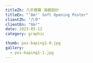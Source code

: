 ```yaml
---
titleZh: 八平開幕 海報設計
titleEn: "'8m²' Soft Opening Poster"
clientZh: "八平"
clientEn: "8m²"
date: 2023-05-12
category: graphic

thumb: pos-baping1-0.jpg
gallery:
  - pos-baping1-1.jpg
---
```

